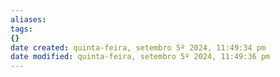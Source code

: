 ```yaml
---
aliases: 
tags: 
{}
date created: quinta-feira, setembro 5º 2024, 11:49:34 pm
date modified: quinta-feira, setembro 5º 2024, 11:49:36 pm
---
```

